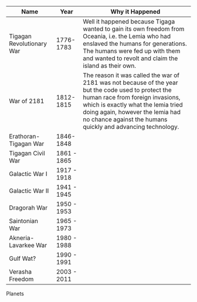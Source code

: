 | Name | Year | Why it Happened | 
|---|---|---| 
| Tigagan Revolutionary War  | 1776-1783 | Well it happened because Tigaga wanted to gain its own freedom from Oceania, i.e. the Lemia who had enslaved the humans for generations. The humans were fed up with them and wanted to revolt and claim the island as their own. | 
| War of 2181 | 1812-1815 | The reason it was called the war of 2181 was not because of the year but the code used to protect the human race from foreign invasions, which is exactly what the lemia tried doing again, however the lemia had no chance against the humans quickly and advancing technology. | It was several years the humans had conquered the planet of Oceania, and most of their solar system. However another foreign planet known as Erathora tried taking territory from the outer reaches of System DERP, however the Erathoran's were defeated but gained an alliance later with Oceania in the following years. | 
| Erathoran-Tigagan War | 1846-1848 | 
| Tigagan Civil War | 1861 - 1865 | 
| Galactic War I | 1917 - 1918 | 
| Galactic War II | 1941 - 1945 | 
| Dragorah War | 1950 - 1953 | 
| Saintonian War | 1965 - 1973 | 
| Akneria-Lavarkee War | 1980 - 1988 |
| Gulf Wat? | 1990 - 1991 | 
| Verasha Freedom | 2003 - 2011 |


Planets 

